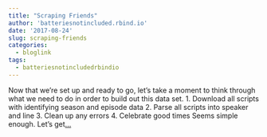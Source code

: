 ```yaml
---
title: "Scraping Friends"
author: 'batteriesnotincluded.rbind.io'
date: '2017-08-24'
slug: scraping-friends
categories:
  - bloglink
tags:
  - batteriesnotincludedrbindio
---
```


Now that we’re set up and ready to go, let’s take a moment to think through what we need to do in order to build out this data set. 1. Download all scripts with identifying season and episode data 2. Parse all scripts into speaker and line 3. Clean up any errors 4. Celebrate good times Seems simple enough. Let’s get[... <i class="fas fa-external-link-alt"></i>](https://batteriesnotincluded.rbind.io/post/2017/08/scraping-friends/)


